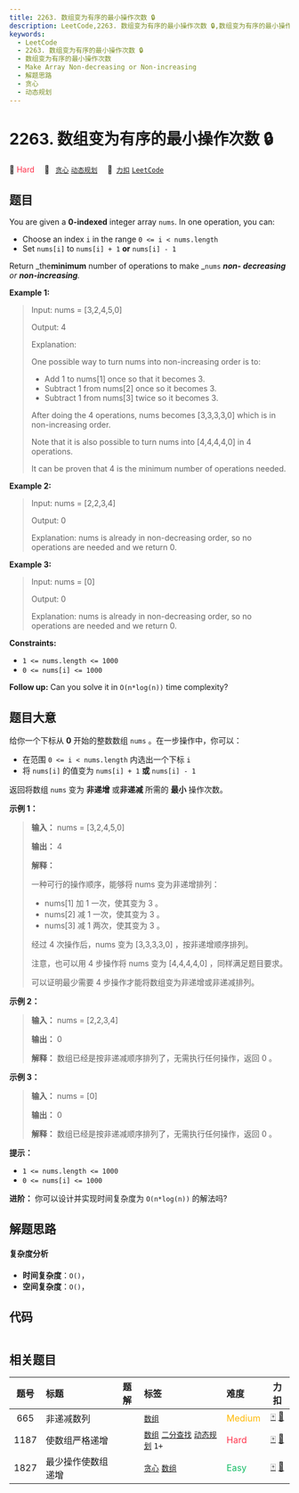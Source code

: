 ```yaml
---
title: 2263. 数组变为有序的最小操作次数 🔒
description: LeetCode,2263. 数组变为有序的最小操作次数 🔒,数组变为有序的最小操作次数,Make Array Non-decreasing or Non-increasing,解题思路,贪心,动态规划
keywords:
  - LeetCode
  - 2263. 数组变为有序的最小操作次数 🔒
  - 数组变为有序的最小操作次数
  - Make Array Non-decreasing or Non-increasing
  - 解题思路
  - 贪心
  - 动态规划
---
```


# 2263. 数组变为有序的最小操作次数 🔒

🔴 <font color=#ff334b>Hard</font>&emsp; 🔖&ensp; [`贪心`](/tag/greedy.md) [`动态规划`](/tag/dynamic-programming.md)&emsp; 🔗&ensp;[`力扣`](https://leetcode.cn/problems/make-array-non-decreasing-or-non-increasing) [`LeetCode`](https://leetcode.com/problems/make-array-non-decreasing-or-non-increasing)

## 题目

You are given a **0-indexed** integer array `nums`. In one operation, you can:

  * Choose an index `i` in the range `0 <= i < nums.length`
  * Set `nums[i]` to `nums[i] + 1` **or** `nums[i] - 1`

Return _the**minimum** number of operations to make _`nums` _**non-
decreasing** or **non-increasing**._



**Example 1:**

> Input: nums = [3,2,4,5,0]
> 
> Output: 4
> 
> Explanation:
> 
> One possible way to turn nums into non-increasing order is to:
> - Add 1 to nums[1] once so that it becomes 3.
> - Subtract 1 from nums[2] once so it becomes 3.
> - Subtract 1 from nums[3] twice so it becomes 3.
> 
> After doing the 4 operations, nums becomes [3,3,3,3,0] which is in non-increasing order.
> 
> Note that it is also possible to turn nums into [4,4,4,4,0] in 4 operations.
> 
> It can be proven that 4 is the minimum number of operations needed.

**Example 2:**

> Input: nums = [2,2,3,4]
> 
> Output: 0
> 
> Explanation: nums is already in non-decreasing order, so no operations are needed and we return 0.

**Example 3:**

> Input: nums = [0]
> 
> Output: 0
> 
> Explanation: nums is already in non-decreasing order, so no operations are needed and we return 0.

**Constraints:**

  * `1 <= nums.length <= 1000`
  * `0 <= nums[i] <= 1000`



**Follow up:** Can you solve it in `O(n*log(n))` time complexity?


## 题目大意

给你一个下标从 **0** 开始的整数数组 `nums` 。在一步操作中，你可以：

  * 在范围 `0 <= i < nums.length` 内选出一个下标 `i`
  * 将 `nums[i]` 的值变为 `nums[i] + 1` **或** `nums[i] - 1`

返回将数组 `nums` 变为 **非递增** 或**非递减** 所需的 **最小** 操作次数。



**示例 1：**

> 
> 
> 
> 
> 
> **输入：** nums = [3,2,4,5,0]
> 
> **输出：** 4
> 
> **解释：**
> 
> 一种可行的操作顺序，能够将 nums 变为非递增排列：
> - nums[1] 加 1 一次，使其变为 3 。
> - nums[2] 减 1 一次，使其变为 3 。
> - nums[3] 减 1 两次，使其变为 3 。
> 
> 经过 4 次操作后，nums 变为 [3,3,3,3,0] ，按非递增顺序排列。
> 
> 注意，也可以用 4 步操作将 nums 变为 [4,4,4,4,0] ，同样满足题目要求。
> 
> 可以证明最少需要 4 步操作才能将数组变为非递增或非递减排列。

**示例 2：**

> 
> 
> 
> 
> 
> **输入：** nums = [2,2,3,4]
> 
> **输出：** 0
> 
> **解释：** 数组已经是按非递减顺序排列了，无需执行任何操作，返回 0 。
> 
> 

**示例 3：**

> 
> 
> 
> 
> 
> **输入：** nums = [0]
> 
> **输出：** 0
> 
> **解释：** 数组已经是按非递减顺序排列了，无需执行任何操作，返回 0 。
> 
> 



**提示：**

  * `1 <= nums.length <= 1000`
  * `0 <= nums[i] <= 1000`



**进阶：** 你可以设计并实现时间复杂度为 `O(n*log(n))` 的解法吗?


## 解题思路

#### 复杂度分析

- **时间复杂度**：`O()`，
- **空间复杂度**：`O()`，

## 代码

```javascript

```

## 相关题目

<!-- prettier-ignore -->
| 题号 | 标题 | 题解 | 标签 | 难度 | 力扣 |
| :------: | :------ | :------: | :------ | :------ | :------: |
| 665 | 非递减数列 |  |  [`数组`](/tag/array.md) | <font color=#ffb800>Medium</font> | [🀄️](https://leetcode.cn/problems/non-decreasing-array) [🔗](https://leetcode.com/problems/non-decreasing-array) |
| 1187 | 使数组严格递增 |  |  [`数组`](/tag/array.md) [`二分查找`](/tag/binary-search.md) [`动态规划`](/tag/dynamic-programming.md) `1+` | <font color=#ff334b>Hard</font> | [🀄️](https://leetcode.cn/problems/make-array-strictly-increasing) [🔗](https://leetcode.com/problems/make-array-strictly-increasing) |
| 1827 | 最少操作使数组递增 |  |  [`贪心`](/tag/greedy.md) [`数组`](/tag/array.md) | <font color=#15bd66>Easy</font> | [🀄️](https://leetcode.cn/problems/minimum-operations-to-make-the-array-increasing) [🔗](https://leetcode.com/problems/minimum-operations-to-make-the-array-increasing) |